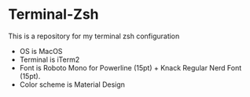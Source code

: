 # Terminal-Zsh
This is a repository for my terminal zsh configuration


  - OS is MacOS
  - Terminal is iTerm2
  - Font is Roboto Mono for Powerline (15pt) + Knack Regular Nerd Font (15pt).
  - Color scheme is Material Design



